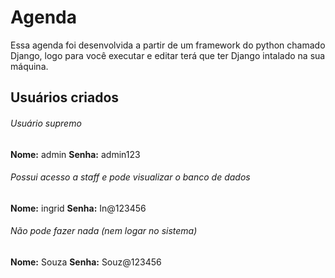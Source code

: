 # Agenda
Essa agenda foi desenvolvida a partir de um framework do python chamado Django, logo para você executar e editar terá que ter Django intalado na sua máquina.

## Usuários criados

###### Usuário supremo
**Nome:** admin
**Senha:** admin123

###### Possui acesso a staff e pode visualizar o banco de dados 
**Nome:** ingrid
**Senha:** In@123456

###### Não pode fazer nada (nem logar no sistema)
**Nome:** Souza
**Senha:** Souz@123456
